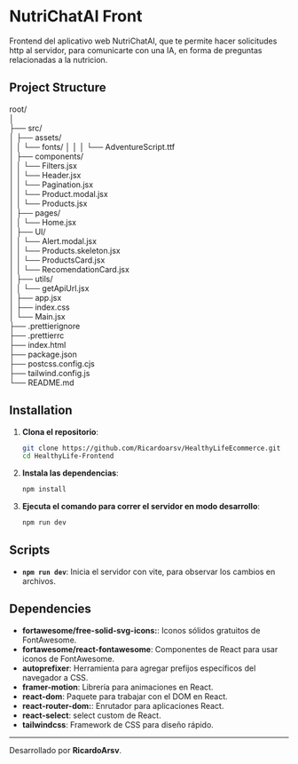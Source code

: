 # NutriChatAI Front

Frontend del aplicativo web NutriChatAI, que te permite hacer solicitudes http al servidor, para comunicarte con una IA, en forma de preguntas relacionadas a la nutricion.

## Project Structure

root/  
│  
├── src/  
│ ├── assets/  
│ │ └── fonts/
│ │ │ └── AdventureScript.ttf  
│ ├── components/  
│ │ └── Filters.jsx  
│ │ └── Header.jsx  
│ │ └── Pagination.jsx  
│ │ └── Product.modal.jsx  
│ │ └── Products.jsx  
│ ├── pages/  
│ │ └── Home.jsx  
│ ├── UI/  
│ │ └── Alert.modal.jsx  
│ │ └── Products.skeleton.jsx  
│ │ └── ProductsCard.jsx  
│ │ └── RecomendationCard.jsx  
│ ├── utils/  
│ │ └── getApiUrl.jsx  
│ ├── app.jsx  
│ ├── index.css  
│ └── Main.jsx  
├── .prettierignore  
├── .prettierrc  
├── index.html  
├── package.json  
├── postcss.config.cjs  
├── tailwind.config.js  
└── README.md

## Installation

1. **Clona el repositorio**:

   ```bash
   git clone https://github.com/Ricardoarsv/HealthyLifeEcommerce.git
   cd HealthyLife-Frontend
   ```

2. **Instala las dependencias**:

   ```bash
   npm install
   ```

3. **Ejecuta el comando para correr el servidor en modo desarrollo**:
   ```bash
   npm run dev
   ```

## Scripts

- **`npm run dev`**: Inicia el servidor con vite, para observar los cambios en archivos.

## Dependencies

- **fortawesome/free-solid-svg-icons:**: Iconos sólidos gratuitos de FontAwesome.
- **fortawesome/react-fontawesome**: Componentes de React para usar iconos de FontAwesome.
- **autoprefixer**: Herramienta para agregar prefijos específicos del navegador a CSS.
- **framer-motion**: Librería para animaciones en React.
- **react-dom**: Paquete para trabajar con el DOM en React.
- **react-router-dom:**: Enrutador para aplicaciones React.
- **react-select**: select custom de React.
- **tailwindcss**: Framework de CSS para diseño rápido.

---

Desarrollado por **RicardoArsv**.
